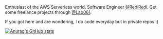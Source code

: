Enthusiast of the AWS Serverless world. Software Engineer [@RediRedi](https://github.com/RediRedi). Get some freelance projects through [@Lab061](https://github.com/Lab061).

If you got here and are wondering, I do code everyday but in private repos :)

[![Anurag's GitHub stats](https://github-readme-stats.vercel.app/api?username=carlovsk&show_icons=true&hide=contribs&locale=en&layout=compact&theme=dracula)](https://github.com/anuraghazra/github-readme-stats)

